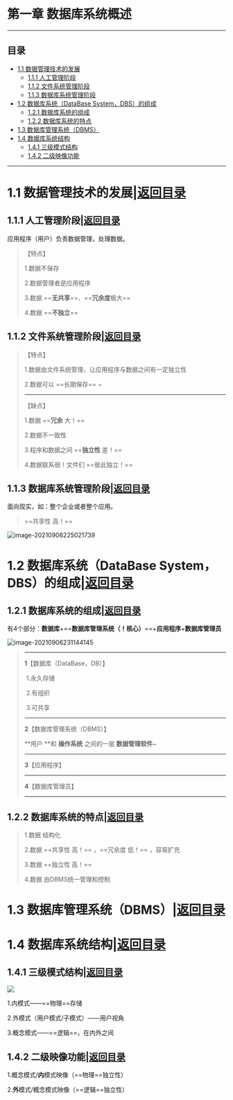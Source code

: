 # 第一章 数据库系统概述

----
## <span id="jump目录">目录</span>
- [1.1 数据管理技术的发展](#1.1)
  * [1.1.1 人工管理阶段](#1.1.1)
  * [1.1.2 文件系统管理阶段](#1.1.2)
  * [1.1.3 数据库系统管理阶段](#1.1.3)
- [1.2 数据库系统（DataBase System，DBS）的组成](#1.2)
  * [1.2.1 数据库系统的组成](#1.2.1)
  * [1.2.2 数据库系统的特点](#1.2.2)
- [1.3 数据库管理系统（DBMS）](#1.3)
- [1.4 数据库系统结构](#1.4)
  * [1.4.1 三级模式结构](#1.4.1)
  * [1.4.2 二级映像功能](#1.4.2)

----

# <span id="1.1">1.1 数据管理技术的发展</span>|[返回目录](#jump目录)

## <span id="1.1.1">1.1.1 人工管理阶段</span>|[返回目录](#jump目录)

应用程序（用户）负责数据管理，处理数据。

> 【特点】
>
> 1.数据不保存
>
> 2.数据管理者是应用程序
>
> 3.数据  ==**无共享**==、==**冗余度**极大==
>
> 4.数据  ==**不独立**==

## <span id="1.1.2">1.1.2 文件系统管理阶段</span>|[返回目录](#jump目录)

> 【特点】
>
> 1.数据由文件系统管理，让应用程序与数据之间有一定独立性
>
> 2.数据可以  ==长期保存== ~
>
> ----
>
> 【缺点】
>
> 1.数据  ==**冗余** 大！==
>
> 2.数据不一致性
>
> 3.程序和数据之间  ==**独立性** 差！==
>
> 4.数据联系弱！文件们 ==彼此独立！==

## <span id="1.1.3">1.1.3 数据库系统管理阶段</span>|[返回目录](#jump目录)

面向现实，如：整个企业或者整个应用。

> ==共享性 高！==

![image-20210906225021739](https://cdn.jsdelivr.net/gh/FocusOn1/myImg/imgimage-20210906225021739.png)

# <span id="1.2">1.2 数据库系统（DataBase System，DBS）的组成</span>|[返回目录](#jump目录)

[^DataBase System，DBS]: 数据库系统

## <span id="1.2.1">1.2.1 数据库系统的组成</span>|[返回目录](#jump目录)

有4个部分：**数据库**+==**数据库管理系统（！核心）**==+**应用程序**+**数据库管理员**

![image-20210906231144145](https://cdn.jsdelivr.net/gh/FocusOn1/myImg/imgimage-20210906231144145.png)

> ----
>
> **1**【数据库（DataBase，DB）】
>
> ​	1.永久存储
>
> ​	2.有组织
>
> ​	3.可共享
>
> ----
>
> **2**【数据库管理系统（DBMS）】
>
> **用户 **和 **操作系统** 之间的一层 **数据管理软件**~
>
> ----
>
> **3**【应用程序】
>
> ----
>
> **4**【数据库管理员】
>
> ----

## <span id="1.2.2">1.2.2 数据库系统的特点</span>|[返回目录](#jump目录)

> 1.数据	结构化
>
> 2.数据	==共享性 高！== ，==冗余度 低！== ，容易扩充
>
> 3.数据	==独立性 高！==
>
> 4.数据	由DBMS统一管理和控制

# <span id="1.3">1.3 数据库管理系统（DBMS）</span>|[返回目录](#jump目录)

# <span id="1.4">1.4 数据库系统结构</span>|[返回目录](#jump目录)

## <span id="1.4.1">1.4.1 三级模式结构</span>|[返回目录](#jump目录)

![](https://cdn.jsdelivr.net/gh/FocusOn1/myImg/imgimage-20210906233445217.png)

1.内模式——==物理==存储

2.外模式（用户模式/子模式）——用户视角

3.概念模式——==逻辑==，在内外之间

## <span id="1.4.2">1.4.2 二级映像功能</span>|[返回目录](#jump目录)

1.概念模式/**内**模式映像（==物理==独立性）

2.**外**模式/概念模式映像（==逻辑==独立性）

